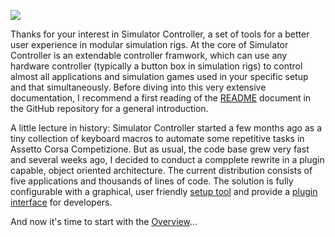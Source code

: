 ![](https://github.com/SeriousOldMan/Simulator-Controller/blob/main/Documentation/Images/Splash%20Screen.JPG)

Thanks for your interest in Simulator Controller, a set of tools for a better user experience in modular simulation rigs. At the core of Simulator Controller is an extendable controller framwork, which can use any hardware controller (typically a button box in simulation rigs) to control almost all applications and simulation games used in your specific setup and that simultaneously. Before diving into this very extensive documentation, I recommend a first reading of the [README](https://github.com/SeriousOldMan/Simulator-Controller/blob/main/README.md) document in the GitHub repository for a general introduction.

A little lecture in history: Simulator Controller started a few months ago as a tiny collection of keyboard macros to automate some repetitive tasks in Assetto Corsa Competizione. But as usual, the code base grew very fast and several weeks ago, I decided to conduct a compplete rewrite in a plugin capable, object oriented architecture. The current distribution consists of five applications and thousands of lines of code. The solution is fully configurable with a graphical, user friendly [setup tool](https://github.com/SeriousOldMan/Simulator-Controller/wiki/Installation-&-Setup#setup) and provide a [plugin interface](https://github.com/SeriousOldMan/Simulator-Controller/wiki/Development-Overview-&-Concepts) for developers.

And now it's time to start with the [Overview](https://github.com/SeriousOldMan/Simulator-Controller/wiki/Overview)...